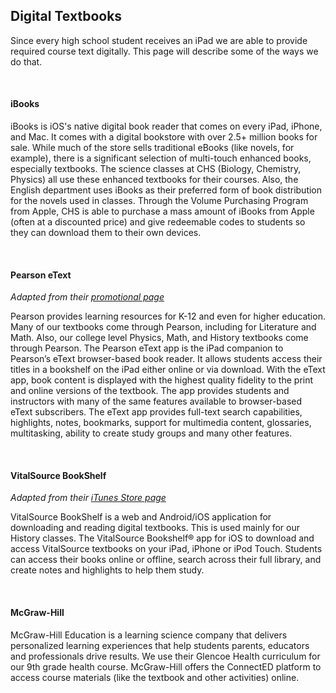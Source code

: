 ## Digital Textbooks
Since every high school student receives an iPad we are able to provide required course text digitally. This page 
will describe some of the ways we do that.

<br>

#### iBooks
iBooks is iOS's native digital book reader that comes on every iPad, iPhone, and Mac. It comes with a digital bookstore with over 2.5+ million books for sale. While much of the store sells traditional eBooks (like novels, for example), there is a significant selection of multi-touch enhanced books, especially textbooks. The science classes at CHS (Biology, Chemistry, Physics) all use these enhanced textbooks for their courses. Also, the English department uses iBooks as their preferred form of book distribution for the novels used in classes. Through the Volume Purchasing Program from Apple, CHS is able to purchase a mass amount of iBooks from Apple (often at a discounted price) and give redeemable codes to students so they can download them to their own devices.

<br>

#### Pearson eText
*Adapted from their [promotional page](https://www.pearson.com/us/higher-education/products-services-teaching/course-content/pearson-etext-app/apple-ipad.html)*

Pearson provides learning resources for K-12 and even for higher education. Many of our textbooks come through Pearson, including for Literature and Math. Also, our college level Physics, Math, and History textbooks come through Pearson. The Pearson eText app is the iPad companion to Pearson’s eText browser-based book reader. It allows students access their titles in a bookshelf on the iPad either online or via download. With the eText app, book content is displayed with the highest quality fidelity to the print and online versions of the textbook. The app provides students and instructors with many of the same features available to browser-based eText subscribers. The eText app provides full-text search capabilities, highlights, notes, bookmarks, support for multimedia content, glossaries, multitasking, ability to create study groups and many other features.

<br>

#### VitalSource BookShelf
*Adapted from their [iTunes Store page](https://itunes.apple.com/us/app/bookshelf/id389359495?mt=8)*

VitalSource BookShelf is a web and Android/iOS application for downloading and reading digital textbooks. This is used mainly for our History classes. The VitalSource Bookshelf® app for iOS to download and access VitalSource textbooks on your iPad, iPhone or iPod Touch. Students can access their books online or offline, search across their full library, and create notes and highlights to help them study.

<br>

#### McGraw-Hill
McGraw-Hill Education is a learning science company that delivers personalized learning experiences that help students parents, educators and professionals drive results. We use their Glencoe Health curriculum for our 9th grade health course. McGraw-Hill offers the ConnectED platform to access course materials (like the textbook and other activities) online.